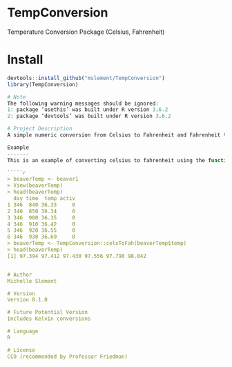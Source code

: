 # TempConversion
Temperature Conversion Package (Celsius, Fahrenheit)

# Install
`````r
devtools::install_github("mslement/TempConversion")
library(TempConversion) 

# Note
The following warning messages should be ignored:
1: package ‘usethis’ was built under R version 3.6.2 
2: package ‘devtools’ was built under R version 3.6.2 

# Project Description
A simple numeric conversion from Celsius to Fahrenheit and Fahrenheit to Celsius. This can be used with a simple integer, vectors and columns/rows of datasets.  

Example
-------
This is an example of converting celsius to fahrenheit using the function celsToFah() on the datasets::beaver1 in R.

`````r
> beaverTemp <- beaver1
> View(beaverTemp)
> head(beaverTemp)
  day time  temp activ
1 346  840 36.33     0
2 346  850 36.34     0
3 346  900 36.35     0
4 346  910 36.42     0
5 346  920 36.55     0
6 346  930 36.69     0
> beaverTemp <- TempConversion::celsToFah(beaverTemp$temp)
> head(beaverTemp)
[1] 97.394 97.412 97.430 97.556 97.790 98.042 


# Author
Michelle Slement

# Version
Version 0.1.0 

# Future Potential Version
Includes Kelvin conversions

# Language
R

# License
CCO (recommended by Professor Friedman)
